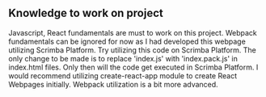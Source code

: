 ## Knowledge to work on project
 
Javascript, React fundamentals are must to work on this project. Webpack fundamentals can be ignored for now as I had developed this webpage utilizing Scrimba Platform. Try utilizing this code on Scrimba Platform. The only change to be made is to replace 'index.js' with 'index.pack.js' in index.html files. Only then will the code get executed in Scrimba Platform. I would recommend utilizing create-react-app module to create React Webpages initially. Webpack utilization is a bit more advanced.

